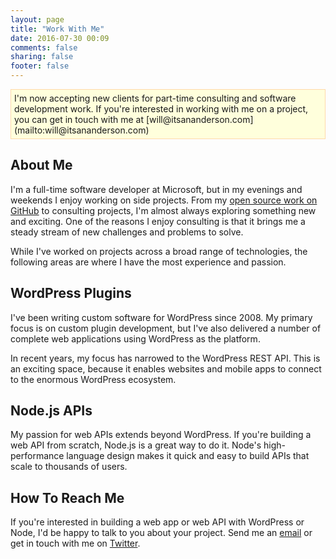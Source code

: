 ```yaml
---
layout: page
title: "Work With Me"
date: 2016-07-30 00:09
comments: false
sharing: false
footer: false
---
```


<div style="background-color: #ffffdc; border: 1px solid #ffd9aa; padding: 5px;">
I'm now accepting new clients for part-time consulting and software development work. If you're interested in working with me on a project, you can get in touch with me at [will@itsananderson.com](mailto:will@itsananderson.com)
</div>

About Me
---

I'm a full-time software developer at Microsoft, but in my evenings and weekends I enjoy working on side projects. From my [open source work on GitHub](https://github.com/itsananderson?tab=repositories) to consulting projects, I'm almost always exploring something new and exciting. One of the reasons I enjoy consulting is that it brings me a steady stream of new challenges and problems to solve.

While I've worked on projects across a broad range of technologies, the following areas are where I have the most experience and passion.

WordPress Plugins
---

I've been writing custom software for WordPress since 2008. My primary focus is on custom plugin development, but I've also delivered a number of complete web applications using WordPress as the platform.

In recent years, my focus has narrowed to the WordPress REST API. This is an exciting space, because it enables websites and mobile apps to connect to the enormous WordPress ecosystem.

Node.js APIs
---

My passion for web APIs extends beyond WordPress. If you're building a web API from scratch, Node.js is a great way to do it. Node's high-performance language design makes it quick and easy to build APIs that scale to thousands of users.

How To Reach Me
---

If you're interested in building a web app or web API with WordPress or Node, I'd be happy to talk to you about your project. Send me an [email](mailto:will@itsananderson.com) or get in touch with me on [Twitter](https://twitter.com/itsananderson).
